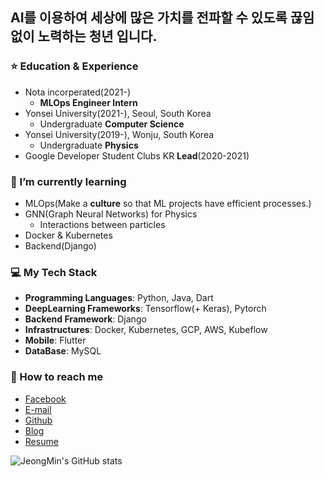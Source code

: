 ## AI를 이용하여 세상에 많은 가치를 전파할 수 있도록 끊임없이 노력하는 청년 입니다.

### ⭐️ Education & Experience
- Nota incorperated(2021-)
    - **MLOps Engineer Intern**
- Yonsei University(2021-), Seoul, South Korea
    - Undergraduate **Computer Science**
- Yonsei University(2019-), Wonju, South Korea
    - Undergraduate **Physics**
- Google Developer Student Clubs KR **Lead**(2020-2021)

### 🌱 I’m currently learning
- MLOps(Make a **culture** so that ML projects have efficient processes.)
- GNN(Graph Neural Networks) for Physics
    - Interactions between particles
- Docker & Kubernetes
- Backend(Django)

### 💻 My Tech Stack
- **Programming Languages**: Python, Java, Dart
- **DeepLearning Frameworks**: Tensorflow(+ Keras), Pytorch
- **Backend Framework**: Django
- **Infrastructures**: Docker, Kubernetes, GCP, AWS, Kubeflow
- **Mobile**: Flutter
- **DataBase**: MySQL

### 📮 How to reach me
- [Facebook](https://www.facebook.com/JeongMinDo0727/)
- [E-mail](mailto:dojm0727@gmail.com)
- [Github](https://github.com/silverstar0727)
- [Blog](https://velog.io/@djm0727)
- [Resume](https://zest-break-fb2.notion.site/Jeongmin-Do-5899d3df33df4f83ad67a30f7d2ac75b)

![JeongMin's GitHub stats](https://github-readme-stats.vercel.app/api?username=silverstar0727&show_icons=true&theme=vue-dark)
